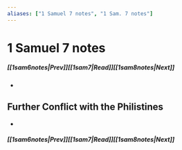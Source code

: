 ```yaml
---
aliases: ["1 Samuel 7 notes", "1 Sam. 7 notes"]
---
```

# 1 Samuel 7 notes
##### <span class=arrow-left></span>[[1sam6notes|Prev]]<span class=navigation-separator></span>[[1sam7|Read]]<span class=navigation-separator></span>[[1sam8notes|Next]]<span class=arrow-right></span>
- 
## Further Conflict with the Philistines
- 
##### <span class=arrow-left></span>[[1sam6notes|Prev]]<span class=navigation-separator></span>[[1sam7|Read]]<span class=navigation-separator></span>[[1sam8notes|Next]]<span class=arrow-right></span>